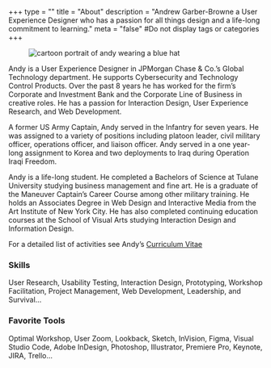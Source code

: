 +++
type = ""
title = "About"
description = "Andrew Garber-Browne a User Experience Designer who has a passion for all things design and a life-long commitment to learning."
meta = "false" #Do not display tags or categories
+++

<figure class="avatar">
  <img src="img/avatar-rad.jpg" alt="cartoon portrait of andy wearing a blue hat">
</figure>

Andy is a User Experience Designer in JPMorgan Chase &amp; Co.’s Global Technology department. He supports Cybersecurity and Technology Control Products. Over the past 8 years he has worked for the firm’s Corporate and Investment Bank and the Corporate Line of Business in creative roles. He has a passion for Interaction Design, User Experience Research, and Web Development.

A former US Army Captain, Andy served in the Infantry for seven years. He was assigned to a variety of positions including platoon leader, civil military officer, operations officer, and liaison officer. Andy served in a one year-long assignment to Korea and two deployments to Iraq during Operation Iraqi Freedom.

Andy is a life-long student. He completed a Bachelors of Science at Tulane University studying business management and fine art. He is a graduate of the Maneuver Captain’s Career Course among other military training. He holds an Associates Degree in Web Design and Interactive Media from the Art Institute of New York City. He has also completed continuing education courses at the School of Visual Arts studying Interaction Design and Information Design.

For a detailed list of activities see Andy’s [Curriculum Vitae](/cv/)

<div class="about-details">
<div>
  <h3>Skills</h3>
  <p>User Research, Usability Testing, Interaction Design, Prototyping, Workshop Facilitation, Project Management, Web Development, Leadership, and Survival… </p>
</div>
<div>
  <h3>Favorite Tools</h3>
  <p>Optimal Workshop, User Zoom, Lookback, Sketch, InVision, Figma, Visual Studio Code, Adobe InDesign, Photoshop, Illustrator, Premiere Pro, Keynote, JIRA, Trello…</p>
</div>
</div>